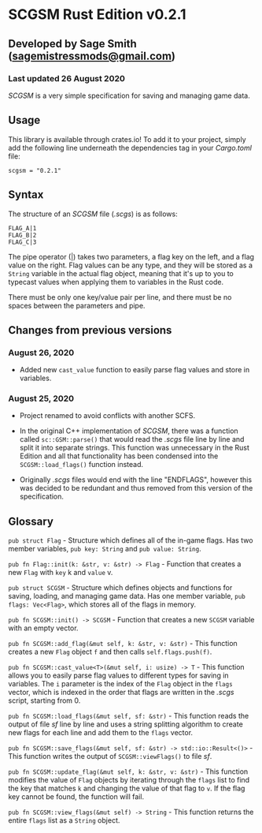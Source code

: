 # SCGSM Rust Edition v0.2.1
## Developed by Sage Smith (sagemistressmods@gmail.com)
### Last updated 26 August 2020

*SCGSM* is a very simple specification for saving and managing game data. 

## Usage

This library is available through crates.io! To add it to your project, simply add the following line underneath the dependencies tag in your *Cargo.toml* file:

`scgsm = "0.2.1"`

## Syntax
The structure of an *SCGSM* file (*.scgs*) is as follows:

```
FLAG_A|1
FLAG_B|2
FLAG_C|3
```

The pipe operator (|) takes two parameters, a flag key on the left, and a flag value on the right. Flag values can be any type, and they will be stored as a `String` variable in the actual flag object, meaning that it's up to you to typecast values when applying them to variables in the Rust code. 

There must be only one key/value pair per line, and there must be no spaces between the parameters and pipe. 

## Changes from previous versions

### August 26, 2020
- Added new `cast_value` function to easily parse flag values and store in variables.

### August 25, 2020
- Project renamed to avoid conflicts with another SCFS.

- In the original C++ implementation of *SCGSM*, there was a function called `sc::GSM::parse()` that would read the *.scgs* file line by line and split it into separate strings. This function was unnecessary in the Rust Edition and all that functionality has been condensed into the `SCGSM::load_flags()` function instead.

- Originally *.scgs* files would end with the line "ENDFLAGS", however this was decided to be redundant and thus removed from this version of the specification.

## Glossary
`pub struct Flag` - Structure which defines all of the in-game flags. Has two member variables, `pub key: String` and `pub value: String`.

`pub fn Flag::init(k: &str, v: &str) -> Flag` - Function that creates a new `Flag` with `key` k and `value` v.

`pub struct SCGSM` - Structure which defines objects and functions for saving, loading, and managing game data. Has one member variable, `pub flags: Vec<Flag>`, which stores all of the flags in memory.

`pub fn SCGSM::init() -> SCGSM` - Function that creates a new `SCGSM` variable with an empty vector.

`pub fn SCGSM::add_flag(&mut self, k: &str, v: &str)` - This function creates a new `Flag` object `f` and then calls `self.flags.push(f)`.

`pub fn SCGSM::cast_value<T>(&mut self, i: usize) -> T` - This function allows you to easily parse flag values to different types for saving in variables. The `i` parameter is the index of the `Flag` object in the `flags` vector, which is indexed in the order that flags are written in the *.scgs* script, starting from 0.

`pub fn SCGSM::load_flags(&mut self, sf: &str)` - This function reads the output of file *sf* line by line and uses a string splitting algorithm to create new flags for each line and add them to the `flags` vector. 

`pub fn SCGSM::save_flags(&mut self, sf: &str) -> std::io::Result<()>` - This function writes the output of `SCGSM::viewFlags()` to file *sf*.

`pub fn SCGSM::update_flag(&mut self, k: &str, v: &str)` - This function modifies the value of `Flag` objects by iterating through the `flags` list to find the key that matches `k` and changing the value of that flag to `v`. If the flag key cannot be found, the function will fail. 

`pub fn SCGSM::view_flags(&mut self) -> String` - This function returns the entire `flags` list as a `String` object. 
